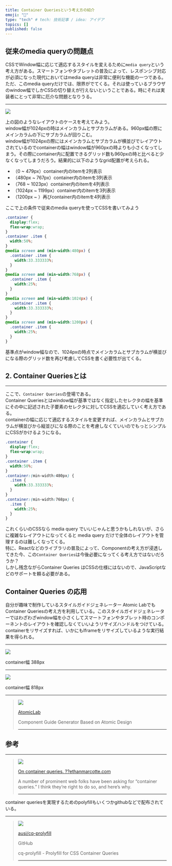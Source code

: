 ```yaml
---
title: Container Queriesという考え方の紹介
emoji: "📌"
type: "tech" # tech: 技術記事 / idea: アイデア
topics: []
published: false
---
```



## 従来のmedia queryの問題点


CSSでWindow幅に応じて適応するスタイルを変えるために`media query`という考え方がある。スマートフォンやタブレットの普及によって、レスポンシブ対応が必須になった現代においてはmedia queryは非常に便利な機能の一つである。  
ただ、このmedia queryだけでは、限界がでてくる。それは使っているブラウザのwindow幅でしかCSSの切り替えが行えないということである。時にそれは実装者にとって非常に厄介な問題となりうる。

* * *

![](/archives/001/201706/6ee07732f0db2b8b2b3932d96816f091.png)

上の図のようなレイアウトのケースを考えてみよう。  
window幅が1024pxの時はメインカラムとサブカラムがある。960px幅の際にメインカラムの下にサブカラムが回りこむ。  
window幅が1024pxの際にはメインカラムとサブカラムが横並びでレイアウトされているのでcontainerの幅はwindow幅が960pxの時よりも小さくなってしまう。その際にcontainer内に配置できるグリッド数も960pxの時と比べると少なくなってしまうだろう。結果的に以下のようなgrid配置が考えられる。

*   （0 ~ 479px）container内のitemを2列表示
*   （480px ~ 767px）container内のitemを3列表示
*   （768 ~ 1023px）container内のitemを4列表示
*   （1024px ~ 1199px）container内のitemを3列表示
*   （1200px ~ ）再びcontainer内のitemを4列表示

ここで上の条件で従来のmedia queryを使ってCSSを書いてみよう

```css
.container {
  display:flex;
  flex-wrap:wrap;
}
.container .item {
  width:50%;
}
@media screen and (min-width:480px) {
  .container .item {
    width:33.333333%;
  }
}
@media screen and (min-width:768px) {
  .container .item {
    width:25%;
  }
}
@media screen and (min-width:1024px) {
  .container .item {
    width:33.333333%;
  }
}
@media screen and (min-width:1200px) {
  .container .item {
    width:25%;
  }
}
```

基準点がwindow幅なので、1024pxの時点でメインカラムとサブカラムが横並びになる際のグリッド数を再び考慮してCSSを書く必要性が出てくる。

## 2. Container Queriesとは
-----------------------

ここで、`Container Queries`の登場である。  
Container Queriesとはwindow幅が基準ではなく指定したセレクタの幅を基準にその中に記述された子要素のセレクタに対してCSSを適応していく考え方である。  
containerの幅に応じて適応するスタイルを変更すれば、メインカラムとサブカラムが横並びから縦並びになる際のことを考慮しなくていいのでもっとシンプルにCSSがかけるようになる。

```css
.container {
  display:flex;
  flex-wrap:wrap;
}
.container .item {
  width:50%;
}
.container:(min-width:480px) {
  .item {
    width:33.333333%;
  }
}
.container:(min-width:768px) {
  .item {
    width:25%;
  }
}
```

これくらいのCSSなら media query でいいじゃんと思うかもしれないが、さらに複雑なレイアウトになってくると media query だけで全体のレイアウトを管理するのは難しくなってくる。  
特に、Reactなどのライブラリの普及によって、Componentの考え方が浸透してきた今、この`Container Queries`は今後必要になってくる考え方ではないだろうか？  
しかし残念ながらContainer Queries はCSSの仕様にはないので、JavaScriptなどのサポートを頼る必要がある。

## Container Queries の応用

自分が趣味で制作しているスタイルガイドジェネレーター Atomic Labでも Container Queriesの考え方を利用している。このスタイルガイドジェネレーターではわざわざwindow幅を小さくしてスマートフォンやタブレット時のコンポーネントのレイアウトを確認しなくていいようリサイズハンドルをつけている。containerをリサイズすれば、いかにもIframeをリサイズしているような実行結果を得られる。

* * *

[![](/archives/001/201706/9d8018953c5894eefb74cde3a053a926.png)](/archives/001/201706/large-9d8018953c5894eefb74cde3a053a926.png) 

container幅 388px

* * *

![](/archives/001/201706/6fde0087d6205685d8b6aba80504b81d.png)

container幅 818px

* * *

> ![](http://steelydylan.github.io/atomic-lab/images/ogp.png)
> 
> [AtomicLab](http://steelydylan.github.io/atomic-lab/)
> 
> Component Guide Generator Based on Atomic Design
> 
> * * *

参考
--

* * *

> ![](https://ethanmarcotte.com/img/ethan-thumb.jpg)
> 
> [On container queries. ??ethanmarcotte.com](https://ethanmarcotte.com/wrote/on-container-queries/)
> 
> A number of prominent web folks have been asking for “container queries.” I think they’re right to do so, and here’s why.
> 
> * * *

container queriesを実現するためのpolyfillもいくつかgithubなどで配布されている。

* * *

> ![](https://avatars2.githubusercontent.com/u/367169?v=3&s=400)
> 
> [ausi/cq-prolyfill](https://github.com/ausi/cq-prolyfill)
> 
> GitHub
> 
> cq-prolyfill - Prolyfill for CSS Container Queries
> 
> * * *